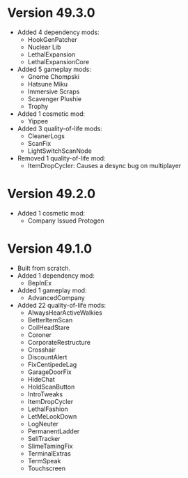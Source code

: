 # Version 49.3.0
- Added 4 dependency mods:
    - HookGenPatcher
    - Nuclear Lib
    - LethalExpansion
    - LethalExpansionCore
- Added 5 gameplay mods:
    - Gnome Chompski
    - Hatsune Miku
    - Immersive Scraps
    - Scavenger Plushie
    - Trophy
- Added 1 cosmetic mod:
    - Yippee
- Added 3 quality-of-life mods:
    - CleanerLogs
    - ScanFix
    - LightSwitchScanNode
- Removed 1 quality-of-life mod:
    - ItemDropCycler: Causes a desync bug on multiplayer

# Version 49.2.0
- Added 1 cosmetic mod:
    - Company Issued Protogen

# Version 49.1.0
- Built from scratch.
- Added 1 dependency mod:
    - BepInEx
- Added 1 gameplay mod:
    - AdvancedCompany
- Added 22 quality-of-life mods:
    - AlwaysHearActiveWalkies
    - BetterItemScan
    - CoilHeadStare
    - Coroner
    - CorporateRestructure
    - Crosshair
    - DiscountAlert
    - FixCentipedeLag
    - GarageDoorFix
    - HideChat
    - HoldScanButton
    - IntroTweaks
    - ItemDropCycler
    - LethalFashion
    - LetMeLookDown
    - LogNeuter
    - PermanentLadder
    - SellTracker
    - SlimeTamingFix
    - TerminalExtras
    - TermSpeak
    - Touchscreen
